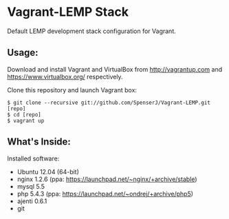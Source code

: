 Vagrant-LEMP Stack
==================

Default LEMP development stack configuration for Vagrant.

Usage:
------

Download and install Vagrant and VirtualBox from http://vagrantup.com and https://www.virtualbox.org/ respectively.

Clone this repository and launch Vagrant box:
```
$ git clone --recursive git://github.com/SpenserJ/Vagrant-LEMP.git [repo]
$ cd [repo]
$ vagrant up
```

What's Inside:
--------------

Installed software:
+ Ubuntu 12.04 (64-bit) 
+ nginx 1.2.6 (ppa: https://launchpad.net/~nginx/+archive/stable)
+ mysql 5.5
+ php 5.4.3 (ppa: https://launchpad.net/~ondrej/+archive/php5)
+ ajenti 0.6.1
+ git
